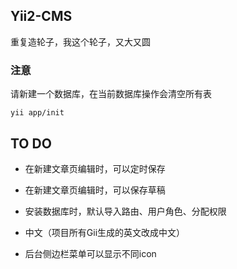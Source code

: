 ## Yii2-CMS

重复造轮子，我这个轮子，又大又圆

### 注意

请新建一个数据库，在当前数据库操作会清空所有表

```
yii app/init
```


## TO DO


 - 在新建文章页编辑时，可以定时保存
 - 在新建文章页编辑时，可以保存草稿
 - 安装数据库时，默认导入路由、用户角色、分配权限

 - 中文（项目所有Gii生成的英文改成中文）
 - 后台侧边栏菜单可以显示不同icon